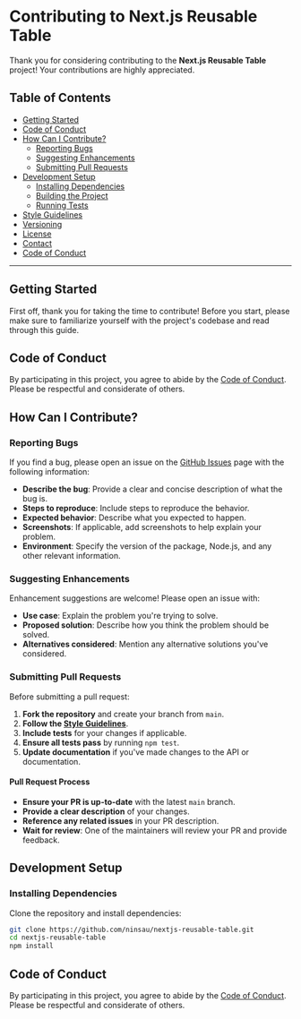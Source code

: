 # Contributing to Next.js Reusable Table

Thank you for considering contributing to the **Next.js Reusable Table** project! Your contributions are highly appreciated.

## Table of Contents

- [Getting Started](#getting-started)
- [Code of Conduct](#code-of-conduct)
- [How Can I Contribute?](#how-can-i-contribute)
  - [Reporting Bugs](#reporting-bugs)
  - [Suggesting Enhancements](#suggesting-enhancements)
  - [Submitting Pull Requests](#submitting-pull-requests)
- [Development Setup](#development-setup)
  - [Installing Dependencies](#installing-dependencies)
  - [Building the Project](#building-the-project)
  - [Running Tests](#running-tests)
- [Style Guidelines](#style-guidelines)
- [Versioning](#versioning)
- [License](#license)
- [Contact](#contact)
- [Code of Conduct](#code-of-conduct)

---

## Getting Started

First off, thank you for taking the time to contribute! Before you start, please make sure to familiarize yourself with the project's codebase and read through this guide.

## Code of Conduct

By participating in this project, you agree to abide by the [Code of Conduct](CODE_OF_CONDUCT.md). Please be respectful and considerate of others.

## How Can I Contribute?

### Reporting Bugs

If you find a bug, please open an issue on the [GitHub Issues](https://github.com/ninsau/nextjs-reusable-table/issues) page with the following information:

- **Describe the bug**: Provide a clear and concise description of what the bug is.
- **Steps to reproduce**: Include steps to reproduce the behavior.
- **Expected behavior**: Describe what you expected to happen.
- **Screenshots**: If applicable, add screenshots to help explain your problem.
- **Environment**: Specify the version of the package, Node.js, and any other relevant information.

### Suggesting Enhancements

Enhancement suggestions are welcome! Please open an issue with:

- **Use case**: Explain the problem you're trying to solve.
- **Proposed solution**: Describe how you think the problem should be solved.
- **Alternatives considered**: Mention any alternative solutions you've considered.

### Submitting Pull Requests

Before submitting a pull request:

1. **Fork the repository** and create your branch from `main`.
2. **Follow the [Style Guidelines](#style-guidelines)**.
3. **Include tests** for your changes if applicable.
4. **Ensure all tests pass** by running `npm test`.
5. **Update documentation** if you've made changes to the API or documentation.

#### Pull Request Process

- **Ensure your PR is up-to-date** with the latest `main` branch.
- **Provide a clear description** of your changes.
- **Reference any related issues** in your PR description.
- **Wait for review**: One of the maintainers will review your PR and provide feedback.

## Development Setup

### Installing Dependencies

Clone the repository and install dependencies:

```bash
git clone https://github.com/ninsau/nextjs-reusable-table.git
cd nextjs-reusable-table
npm install
```

## Code of Conduct

By participating in this project, you agree to abide by the [Code of Conduct](CODE_OF_CONDUCT.md). Please be respectful and considerate of others.
